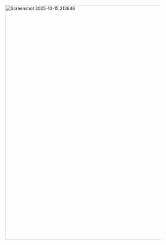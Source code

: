 <img width="1008" height="757" alt="Screenshot 2025-10-15 213846" src="https://github.com/user-attachments/assets/72edd593-fac7-4403-8a84-571a18627c95" />
